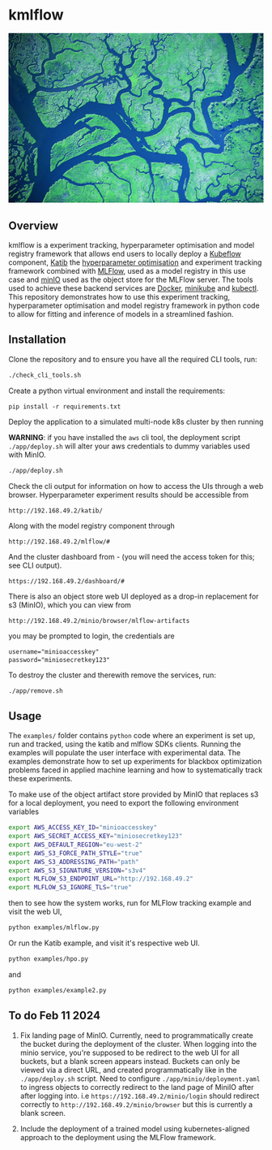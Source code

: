 # kmlflow

![](img/kflow.jpg 'locally-kubeflow')

## Overview 

kmlflow is a experiment tracking, hyperparameter optimisation and model registry framework that allows end users to locally deploy a [Kubeflow](https://www.kubeflow.org/) component, [Katib](https://www.kubeflow.org/docs/components/katib/overview/) the [hyperparameter optimisation](https://en.wikipedia.org/wiki/Hyperparameter_optimization) and experiment tracking framework combined with [MLFlow](https://mlflow.org/), used as a model registry in this use case and [minIO](https://min.io/) used as the object store for the MLFlow server. The tools used to achieve these backend services are [Docker](https://www.docker.com/), [minikube](https://minikube.sigs.k8s.io/docs/) and [kubectl](https://kubernetes.io/docs/reference/kubectl/). This repository demonstrates how to use this experiment tracking, hyperparameter optimisation and model registry framework in python code to allow for fitting and inference of models in a streamlined fashion. 


## Installation



Clone the repository and to ensure you have all the required CLI tools, run:
```bash
./check_cli_tools.sh
```

Create a python virtual environment and install the requirements: 
```
pip install -r requirements.txt
```


Deploy the application to a simulated multi-node k8s cluster by then running

**WARNING**: if you have installed the `aws` cli tool, the deployment script `./app/deploy.sh` will alter your aws credentials to dummy variables used with MinIO. 

```bash 
./app/deploy.sh
```


Check the cli output for information on how to access the UIs through a web browser. Hyperparameter experiment results should be accessible from
```
http://192.168.49.2/katib/
```
Along with the model registry component through
```
http://192.168.49.2/mlflow/#
```
And the cluster dashboard from - (you will need the access token for this; see CLI output).
```
https://192.168.49.2/dashboard/#
```
There is also an object store web UI deployed as a drop-in replacement for s3 (MinIO), which you can view from 
```
http://192.168.49.2/minio/browser/mlflow-artifacts
```
you may be prompted to login, the credentials are 
```
username="minioaccesskey"
password="miniosecretkey123"
```


To destroy the cluster and therewith remove the services, run:
```bash 
./app/remove.sh
```

## Usage 

The `examples/` folder contains `python` code where an experiment is set up, run and tracked, using the katib and mlflow SDKs clients. Running the examples will populate the user interface with experimental data. The examples demonstrate how to set up experiments for blackbox optimization problems faced in applied machine learning and how to systematically track these experiments.


To make use of the object artifact store provided by MinIO that replaces s3 for a local deployment, you need to export the following environment variables 

```bash
export AWS_ACCESS_KEY_ID="minioaccesskey"
export AWS_SECRET_ACCESS_KEY="miniosecretkey123"
export AWS_DEFAULT_REGION="eu-west-2"
export AWS_S3_FORCE_PATH_STYLE="true"
export AWS_S3_ADDRESSING_PATH="path"
export AWS_S3_SIGNATURE_VERSION="s3v4"
export MLFLOW_S3_ENDPOINT_URL="http://192.168.49.2"
export MLFLOW_S3_IGNORE_TLS="true"
```

then to see how the system works, run for MLFlow tracking example and visit the web UI, 
```bash 
python examples/mlflow.py
```
Or run the Katib example, and visit it's respective web UI. 
```bash
python examples/hpo.py
``` 
and
```bash
python examples/example2.py
```




## To do Feb 11 2024
1) Fix landing page of MinIO. Currently, need to programmatically create the bucket during the deployment of the cluster. When logging into the minio service, you're supposed to be redirect to the web UI for all buckets, but a blank screen appears instead. Buckets can only be viewed via a direct URL, and created programmatically like in the `./app/deploy.sh` script. Need to configure `./app/minio/deployment.yaml` to ingress objects to correctly redirect to the land page of MiniIO after after logging into. i.e 
`https://192.168.49.2/minio/login` should redirect correctly to `http://192.168.49.2/minio/browser` but this is currently a blank screen. 


7) Include the deployment of a trained model using kubernetes-aligned approach to the deployment using the MLFlow framework. 


